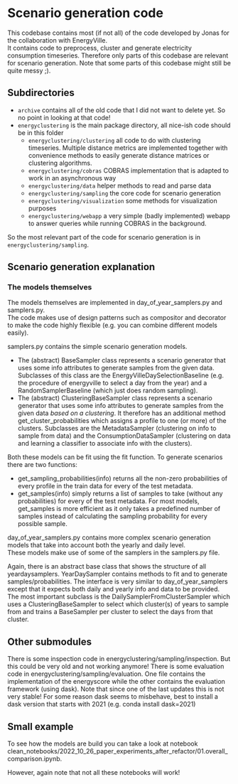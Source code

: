 # Scenario generation code
This codebase contains most (if not all) of the code developed by Jonas for the collaboration with EnergyVille.  
It contains code to preprocess, cluster and generate electricity consumption timeseries.
Therefore only parts of this codebase are relevant for scenario generation. 
Note that some parts of this codebase might still be quite messy ;). 

## Subdirectories 
- `archive` contains all of the old code that I did not want to delete yet. So no point in looking at that code! 
- `energyclustering` is the main package directory, all nice-ish code should be in this folder
  - `energyclustering/clustering` all code to do with clustering timeseries. Multiple distance metrics are implemented
  together with convenience methods to easily generate distance matrices or clustering algorithms. 
  - `energyclustering/cobras` COBRAS implementation that is adapted to work in an asynchronous way
  - `energyclustering/data` helper methods to read and parse data 
  - `energyclustering/sampling` the core code for scenario generation 
  - `energyclustering/visualization` some methods for visualization purposes 
  - `energyclustering/webapp` a very simple (badly implemented) webapp to answer queries while running COBRAS in the background. 

So the most relevant part of the code for scenario generation is in `energyclustering/sampling`. 

## Scenario generation explanation

### The models themselves
The models themselves are implemented in day_of_year_samplers.py and samplers.py.  
The code makes use of design patterns such as compositor and decorator to make the code highly flexible (e.g. you can combine different models easily). 

samplers.py contains the simple scenario generation models. 
- The (abstract) BaseSampler class represents a scenario generator that uses some info attributes to generate samples from the given data. Subclasses of this class are the EnergyVilleDaySelectionBaseline (e.g. the procedure of energyville to select a day from the year) and a RandomSamplerBaseline (which just does random sampling).
- The (abstract) ClusteringBaseSampler class represents a scenario generator that uses some info attributes to generate samples from the given data *based on a clustering*. It therefore has an additional method get_cluster_probabilities which assigns a profile to one (or more) of the clusters. Subclasses are the MetadataSampler (clustering on info to sample from data) and the ConsumptionDataSampler (clustering on data and learning a classifier to associate info with the clusters). 

Both these models can be fit using the fit function. To generate scenarios there are two functions:  
- get_sampling_probabilities(info) returns all the non-zero probabilities of every profile in the train data for every of the test metadata. 
- get_samples(info) simply returns a list of samples to take (without any probabilities) for every of the test metadata. 
For most models, get_samples is more efficient as it only takes a predefined number of samples instead of calculating the sampling probability for every possible sample. 

day_of_year_samplers.py contains more complex scenario generation models that take into account both the yearly and daily level.  
These models make use of some of the samplers in the samplers.py file.  

Again, there is an abstract base class that shows the structure of all yeardaysamplers. YearDaySampler contains methods to fit and to generate samples/probabilities. 
The interface is very similar to day_of_year_samplers except that it expects both daily and yearly info and data to be provided. 
The most important subclass is the DailySamplerFromClusterSampler which uses a ClusteringBaseSampler to select which cluster(s) of years to sample from and trains a BaseSampler per cluster to select the days from that cluster. 

## Other submodules
There is some inspection code in energyclustering/sampling/inspection. But this could be very old and not working anymore! 
There is some evaluation code in energyclustering/sampling/evaluation. One file contains the implementation of the energyscore while the other contains the evaluation framework (using dask). Note that since one of the last updates this is not very stable! For some reason dask seems to misbehave, best to install a dask version that starts with 2021 (e.g. conda install dask=2021)

## Small example 
To see how the models are build you can take a look at notebook clean_notebooks/2022_10_26_paper_experiments_after_refactor/01.overall_comparison.ipynb.  

However, again note that not all these notebooks will work! 